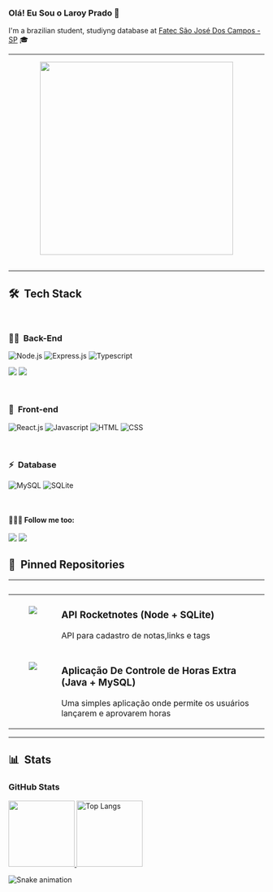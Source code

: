 ### Olá! Eu Sou o Laroy Prado 👋

I'm a brazilian student, studiyng database at [Fatec São José Dos Campos - SP](https://fatecsjc-prd.azurewebsites.net/) 🎓
<hr>
<div align="center">
   <!-- <img height="350em" src="./.github/assets/cover_.png"/> -->
   <img height="380em" src="https://user-images.githubusercontent.com/70382532/138322189-2db8df52-9dcb-40a0-88a8-c365466bd33d.gif"/>
</div>

<br>

***
## 🛠 &nbsp;Tech Stack

<br>

### 👩‍💻 &nbsp;Back-End

![Node.js](https://camo.githubusercontent.com/7a1f367d440cda34c18b31394e9c4aa5288c9f2cf0ca5f36e16c63f169327d40/68747470733a2f2f696d672e736869656c64732e696f2f62616467652f6e6f64652e6a732d2532333433383533442e7376673f7374796c653d666f722d7468652d6261646765266c6f676f3d6e6f64652e6a73266c6f676f436f6c6f723d7768697465)
![Express.js](https://camo.githubusercontent.com/8286a45a106e1a3c07489f83a38159981d888518a740b59c807ffc1b7b1e2f7b/68747470733a2f2f696d672e736869656c64732e696f2f62616467652f657870726573732e6a732d2532333430346435392e7376673f7374796c653d666f722d7468652d6261646765266c6f676f3d65787072657373266c6f676f436f6c6f723d253233363144414642)
![Typescript](https://camo.githubusercontent.com/ee71fcc1aa3d059265517741dffc4161922fd744377e7a5f07c43381d0aa9aac/68747470733a2f2f696d672e736869656c64732e696f2f62616467652f747970657363726970742d2532333030374143432e7376673f7374796c653d666f722d7468652d6261646765266c6f676f3d74797065736372697074266c6f676f436f6c6f723d7768697465)

![](https://img.shields.io/badge/Python-FFD43B?style=for-the-badge&logo=python&logoColor=darkgreen)
![](https://img.shields.io/badge/Java-ED8B00?style=for-the-badge&logo=openjdk&logoColor=white)

<br>

### 🎨 &nbsp;Front-end

![React.js](https://img.shields.io/badge/React-20232A?style=for-the-badge&logo=react&logoColor=61DAFB)
![Javascript](https://img.shields.io/badge/JavaScript-F7DF1E?style=for-the-badge&logo=javascript&logoColor=black)
![HTML](https://img.shields.io/badge/HTML5-E34F26?style=for-the-badge&logo=html5&logoColor=white)
![CSS](https://img.shields.io/badge/CSS3-1572B6?style=for-the-badge&logo=css3&logoColor=white)

<br>

### ⚡ &nbsp;Database 
![MySQL](https://img.shields.io/badge/MySQL-005C84?style=for-the-badge&logo=mysql&logoColor=white)
![SQLite](https://img.shields.io/badge/sqlite-%2307405e.svg?style=for-the-badge&logo=sqlite&logoColor=white)





  <div> 
  <br> 
    
  <div> 
 
  #### 👨🏻‍💻 Follow me too:
  
  <a href = "mailto:laroyprado@gmail.com"><img src="https://img.shields.io/badge/-Gmail-%23333?style=for-the-badge&logo=gmail&logoColor=white&color=E91E63" target="_blank"></a>
  <a href="https://www.linkedin.com/in/laroyprado/" target="_blank"><img src="https://img.shields.io/badge/-LinkedIn-%230077B5?style=for-the-badge&logo=linkedin&logoColor=white" target="_blank"></a> 
  </div> 
  
  
 
</div>


## 📌 &nbsp;Pinned Repositories

<table>
	<thead>
		<tr>
			<th colspan="2" width="2000">&nbsp;</th>
		</tr>
	</thead>
	<tbody>
		<tr>
			<td align="center" valign="top" width="80">
				<br />
				<a href="https://github.com/laroyprado/Api-Rocketnotes">
					<img src="https://github.com/felipeAguiarCode/felipeAguiarCode/blob/master/.github/assets/documentation.png" />
				</a>
			</td>
			<td valign="top">
				<h3>API Rocketnotes (Node + SQLite)</h3>
				<p>API para cadastro de notas,links e tags</p>
			</td>
		</tr>
		<tr>
			<td align="center" valign="top" width="80">
				<br />
				<a href="https://github.com/laroyprado/API-BD2">
					<img src="https://github.com/felipeAguiarCode/felipeAguiarCode/blob/master/.github/assets/documentation.png" />
				</a>
			</td>
			<td valign="top">
				<h3>Aplicação De Controle de Horas Extra (Java + MySQL) </h3>
				<p>Uma simples aplicação onde permite os usuários lançarem e aprovarem horas</p>
			</td>
		</tr>
	</tbody>
</table>



<hr>

## 📊 &nbsp;Stats

<h3 align="left">GitHub Stats</h3>

<div align="left">
	<a href="https://github.com/laroyprado/github-readme-stats" target = "_blank">
		<img height="130em" src="https://github-readme-stats-git-masterrstaa-rickstaa.vercel.app/api?username=laroyprado&hide_title=true&show_icons=true&include_all_commits=false&count_private=true&line_height=25&hide=issues&bg_color=020114&title_color=7520FF&text_color=FFF&border_radius=3&border_color=181832&icon_color=7520FF&theme=jolly">
	</a>
	<img alt="Top Langs" height="130em" src="https://github-readme-stats-git-masterrstaa-rickstaa.vercel.app/api/top-langs/?username=laroyprado&line_height=10&card_width=290&layout=compact&hide_title=false&count_private=true&langs_count=4&show_icons=true&title_color=7520FF&hide=html,css&bg_color=020114&text_color=8B8B8B&border_radius=3&border_color=181832">
	<!-- <a href="https://git.io/streak-stats">
  		<img height="130em" src="https://streak-stats.demolab.com?user=laroyprado&theme=buefy-dark&border_radius=3&date_format=M%20j%5B%2C%20Y%5D&background=020114&border=181832&ring=7520FF&stroke=181832&currStreakLabel=ED00F2&sideLabels=FCFCFC&currStreakNum=ED00F2&fire=ED00F2&sideNums=7520FF&dates=8B8B8B">
	</a> -->
</div>

<div align="center">

</div>

  
  


  ![Snake animation](https://github.com/laroyprado/laroyprado/blob/output/github-contribution-grid-snake.svg?color=green)

 
